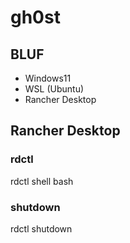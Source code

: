 # gh0st

## BLUF
* Windows11
* WSL (Ubuntu)
* Rancher Desktop

## Rancher Desktop
### rdctl
  rdctl shell bash
### shutdown
  rdctl shutdown
